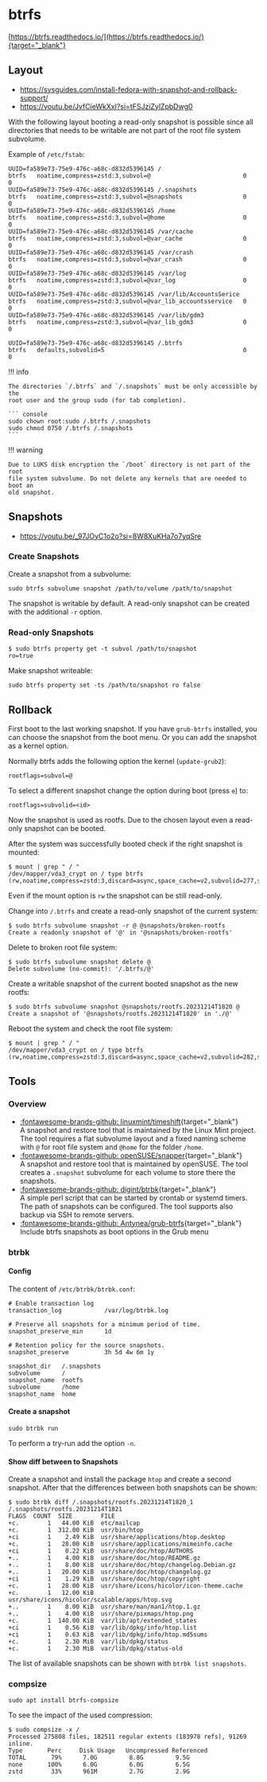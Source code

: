 # btrfs

[https://btrfs.readthedocs.io/](https://btrfs.readthedocs.io/){target="_blank"}

## Layout

* https://sysguides.com/install-fedora-with-snapshot-and-rollback-support/
* https://youtu.be/JvfCieWkXxI?si=tFSJziZylZpbDwg0

With the following layout booting a read-only snapshot is possible since all
directories that needs to be writable are not part of the root file system
subvolume.

Example of `/etc/fstab`:

``` plaintext
UUID=fa589e73-75e9-476c-a68c-d832d5396145 /                        btrfs   noatime,compress=zstd:3,subvol=@                          0   0
UUID=fa589e73-75e9-476c-a68c-d832d5396145 /.snapshots              btrfs   noatime,compress=zstd:3,subvol=@snapshots                 0   0
UUID=fa589e73-75e9-476c-a68c-d832d5396145 /home                    btrfs   noatime,compress=zstd:3,subvol=@home                      0   0
UUID=fa589e73-75e9-476c-a68c-d832d5396145 /var/cache               btrfs   noatime,compress=zstd:3,subvol=@var_cache                 0   0
UUID=fa589e73-75e9-476c-a68c-d832d5396145 /var/crash               btrfs   noatime,compress=zstd:3,subvol=@var_crash                 0   0
UUID=fa589e73-75e9-476c-a68c-d832d5396145 /var/log                 btrfs   noatime,compress=zstd:3,subvol=@var_log                   0   0
UUID=fa589e73-75e9-476c-a68c-d832d5396145 /var/lib/AccountsSerice  btrfs   noatime,compress=zstd:3,subvol=@var_lib_accountsservice   0   0
UUID=fa589e73-75e9-476c-a68c-d832d5396145 /var/lib/gdm3            btrfs   noatime,compress=zstd:3,subvol=@var_lib_gdm3              0   0

UUID=fa589e73-75e9-476c-a68c-d832d5396145 /.btrfs                  btrfs   defaults,subvolid=5                                       0   0
```

!!! info

    The directories `/.btrfs` and `/.snapshots` must be only accessible by the
    root user and the group sudo (for tab completion).

    ``` console
    sudo chown root:sudo /.btrfs /.snapshots
    sudo chmod 0750 /.btrfs /.snapshots
    ```

!!! warning

    Due to LUKS disk encryption the `/boot` directory is not part of the root
    file system subvolume. Do not delete any kernels that are needed to boot an
    old snapshot.

## Snapshots

* https://youtu.be/_97JOyC1o2o?si=8W8XuKHa7o7yqSre

### Create Snapshots

Create a snapshot from a subvolume:

``` console
sudo btrfs subvolume snapshot /path/to/volume /path/to/snapshot
```

The snapshot is writable by default. A read-only snapshot can be created with
the additional `-r` option.

### Read-only Snapshots

``` console
$ sudo btrfs property get -t subvol /path/to/snapshot
ro=true
```

Make snapshot writeable:

``` console
sudo btrfs property set -ts /path/to/snapshot ro false
```

## Rollback

First boot to the last working snapshot. If you have `grub-btrfs` installed, you
can choose the snapshot from the boot menu. Or you can add the snapshot as
a kernel option.

Normally btrfs adds the following option the kernel (`update-grub2`):

``` plaintext
rootflags=subvol=@
```

To select a different snapshot change the option during boot (press `e`) to:

``` plaintext
rootflags=subvolid=<id>
```

Now the snapshot is used as rootfs. Due to the chosen layout even a read-only
snapshot can be booted.

After the system was successfully booted check if the right snapshot is mounted:

``` console
$ mount | grep " / "
/dev/mapper/vda3_crypt on / type btrfs (rw,noatime,compress=zstd:3,discard=async,space_cache=v2,subvolid=277,subvol=/@snapshots/rootfs.20231214T1820)
```

Even if the mount option is `rw` the snapshot can be still read-only.

Change into `/.btrfs` and create a read-only snapshot of the current system:

``` console
$ sudo btrfs subvolume snapshot -r @ @snapshots/broken-rootfs
Create a readonly snapshot of '@' in '@snapshots/broken-rootfs'
```

Delete to broken root file system:

``` console
$ sudo btrfs subvolume snapshot delete @
Delete subvolume (no-commit): '/.btrfs/@'
```

Create a writable snapshot of the current booted snapshot as the new rootfs:

``` console
$ sudo btrfs subvolume snapshot @snapshots/rootfs.20231214T1820 @
Create a snapshot of '@snapshots/rootfs.20231214T1820' in './@'
```

Reboot the system and check the root file system:

``` console
$ mount | grep " / "
/dev/mapper/vda3_crypt on / type btrfs (rw,noatime,compress=zstd:3,discard=async,space_cache=v2,subvolid=282,subvol=/@)
```

## Tools

### Overview

* [:fontawesome-brands-github: linuxmint/timeshift](
   https://github.com/linuxmint/timeshift){target="_blank"}<br />
  A snapshot and restore tool that is maintained by the Linux Mint project. The
  tool requires a flat subvolume layout and a fixed naming scheme with `@` for
  root file system and `@home` for the folder `/home`.
* [:fontawesome-brands-github: openSUSE/snapper](
   https://github.com/openSUSE/snapper){target="_blank"}<br />
  A snapshot and restore tool that is maintained by openSUSE. The tool creates a
  `.snapshot` subvolume for each volume to store there the snapshots.
* [:fontawesome-brands-github: digint/btrbk](
   https://github.com/digint/btrbk){target="_blank"}<br />
  A simple perl script that can be started by crontab or systemd timers. The
  path of snapshots can be configured. The tool supports also backup via SSH to
  remote servers.
* [:fontawesome-brands-github: Antynea/grub-btrfs](
   https://github.com/Antynea/grub-btrfs){target="_blank"}<br />
  Include btrfs snapshots as boot options in the Grub menu

### btrbk

#### Config

The content of `/etc/btrbk/btrbk.conf`:

``` plaintext
# Enable transaction log
transaction_log            /var/log/btrbk.log

# Preserve all snapshots for a minimum period of time.
snapshot_preserve_min      1d

# Retention policy for the source snapshots.
snapshot_preserve          3h 5d 4w 6m 1y

snapshot_dir   /.snapshots
subvolume      /
snapshot_name  rootfs
subvolume      /home
snapshot_name  home
```

#### Create a snapshot

``` console
sudo btrbk run
```

To perform a try-run add the option `-n`.

#### Show diff between to Snapshots

Create a snapshot and install the package `htop` and create a second snapshot.
After that the differences between both snapshots can be shown:

``` console
$ sudo btrbk diff /.snapshots/rootfs.20231214T1820_1 /.snapshots/rootfs.20231214T1821
FLAGS  COUNT  SIZE        FILE
+c.        1   44.00 KiB  etc/mailcap
+c.        1  312.00 KiB  usr/bin/htop
+ci        1    2.49 KiB  usr/share/applications/htop.desktop
+c.        1   28.00 KiB  usr/share/applications/mimeinfo.cache
+ci        1    0.22 KiB  usr/share/doc/htop/AUTHORS
+..        1    4.00 KiB  usr/share/doc/htop/README.gz
+..        1    8.00 KiB  usr/share/doc/htop/changelog.Debian.gz
+..        1   20.00 KiB  usr/share/doc/htop/changelog.gz
+ci        1    1.29 KiB  usr/share/doc/htop/copyright
+c.        1   28.00 KiB  usr/share/icons/hicolor/icon-theme.cache
+c.        1   12.00 KiB  usr/share/icons/hicolor/scalable/apps/htop.svg
+..        1    8.00 KiB  usr/share/man/man1/htop.1.gz
+..        1    4.00 KiB  usr/share/pixmaps/htop.png
+c.        1  140.00 KiB  var/lib/apt/extended_states
+ci        1    0.56 KiB  var/lib/dpkg/info/htop.list
+ci        1    0.63 KiB  var/lib/dpkg/info/htop.md5sums
+c.        1    2.30 MiB  var/lib/dpkg/status
+c.        1    2.30 MiB  var/lib/dpkg/status-old
```

The list of available snapshots can be shown with `btrbk list snapshots`.

### compsize

``` console
sudo apt install btrfs-compsize
```

To see the impact of the used compression:

``` console
$ sudo compsize -x /
Processed 275808 files, 182511 regular extents (183978 refs), 91269 inline.
Type       Perc     Disk Usage   Uncompressed Referenced
TOTAL       79%      7.0G         8.8G         9.5G
none       100%      6.0G         6.0G         6.5G
zstd        33%      961M         2.7G         2.9G
```
